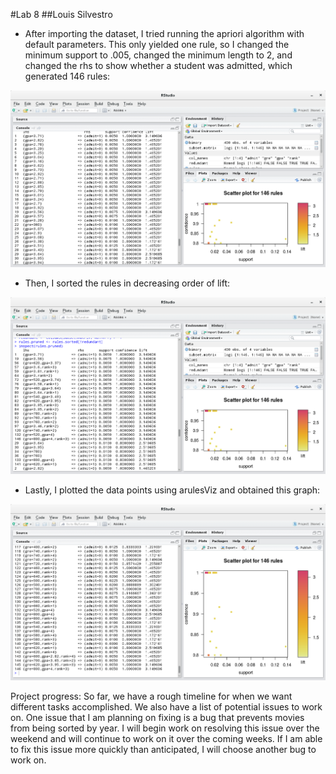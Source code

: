 #Lab 8
##Louis Silvestro

* After importing the dataset, I tried running the apriori algorithm with default parameters. This only yielded one rule, so I changed the minimum support to .005, changed the minimum length to 2, and changed the rhs to show whether a student was admitted, which generated 146 rules:

![rules](images/rules.png)

* Then, I sorted the rules in decreasing order of lift:

![sorted](images/sorted.png)

* Lastly, I plotted the data points using arulesViz and obtained this graph:

![graph](images/graph.png)


Project progress: 
So far, we have a rough timeline for when we want different tasks accomplished. We also have a list of potential issues to work on. One issue that I am planning on fixing is a bug that prevents movies from being sorted by year. I will begin work on resolving this issue over the weekend and will continue to work on it over the coming weeks. If I am able to fix this issue more quickly than anticipated, I will choose another bug to work on.
